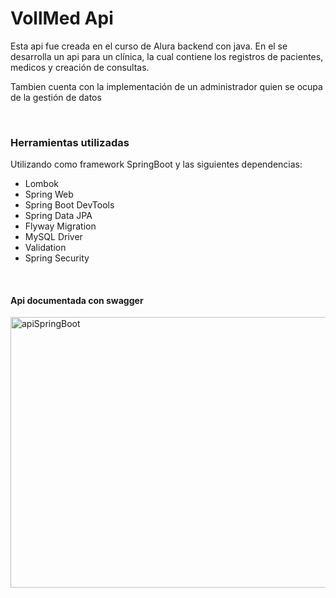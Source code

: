 <h1>VollMed Api</h1>
<p>Esta api fue creada en el curso de Alura backend con java. En el se desarrolla un api para un clínica, la cual contiene los registros de pacientes, medicos y creación de consultas.</p>
<p>Tambien cuenta con la implementación de un administrador quien se ocupa de la gestión de datos</p>
<br>
<h3>Herramientas utilizadas</h3>
<p>Utilizando como framework SpringBoot y las siguientes dependencias: </p>
<ul>
  <li>Lombok</li>

<li>Spring Web</li>

<li>Spring Boot DevTools</li>

<li>Spring Data JPA</li>


<li>Flyway Migration</li>

<li>MySQL Driver</li>

<li>Validation</li>

<li>Spring Security</li>
</ul>
<br>

<h4>Api documentada con swagger</h4>
<img width="941" height="433" alt="apiSpringBoot" src="https://github.com/user-attachments/assets/620ffc30-5047-4c44-97d8-567fd0107073" />
